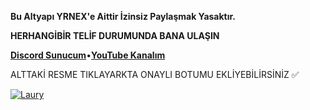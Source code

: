 
**Bu Altyapı __YRNEX__'e Aittir İzinsiz Paylaşmak Yasaktır.**

**HERHANGİBİR TELİF DURUMUNDA BANA ULAŞIN**

[**Discord Sunucum**](https://discord.gg/xksdUskx8q)•[**YouTube Kanalım**](https://www.youtube.com/channel/UC9XxbjsFzIK1MxaTetiuaFg)


ALTTAKİ RESME TIKLAYARKTA ONAYLI BOTUMU EKLİYEBİLİRSİNİZ ✅


<a href="https://top.gg/bot/787328444954050570">
    <img src="https://top.gg/api/widget/787328444954050570.svg" alt="Laury" />
</a>